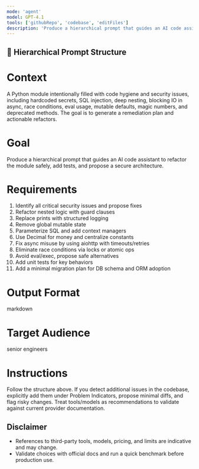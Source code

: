 ```yaml
---
mode: 'agent'
model: GPT-4.1
tools: ['githubRepo', 'codebase', 'editFiles']
description: 'Produce a hierarchical prompt that guides an AI code assistant to refactor the module safely, add tests, and propose a secure architecture.'
---
```

## 🧭 Hierarchical Prompt Structure

# Context
A Python module intentionally filled with code hygiene and security issues, including hardcoded secrets, SQL injection, deep nesting, blocking IO in async, race conditions, eval usage, mutable defaults, magic numbers, and deprecated methods. The goal is to generate a remediation plan and actionable refactors.

# Goal
Produce a hierarchical prompt that guides an AI code assistant to refactor the module safely, add tests, and propose a secure architecture.

# Requirements
1. Identify all critical security issues and propose fixes
2. Refactor nested logic with guard clauses
3. Replace prints with structured logging
4. Remove global mutable state
5. Parameterize SQL and add context managers
6. Use Decimal for money and centralize constants
7. Fix async misuse by using aiohttp with timeouts/retries
8. Eliminate race conditions via locks or atomic ops
9. Avoid eval/exec, propose safe alternatives
10. Add unit tests for key behaviors
11. Add a minimal migration plan for DB schema and ORM adoption

# Output Format
markdown

# Target Audience
senior engineers

# Instructions
Follow the structure above. If you detect additional issues in the codebase, explicitly add them under Problem Indicators, propose minimal diffs, and flag risky changes. Treat tools/models as recommendations to validate against current provider documentation.

## Disclaimer
- References to third-party tools, models, pricing, and limits are indicative and may change.
- Validate choices with official docs and run a quick benchmark before production use.
